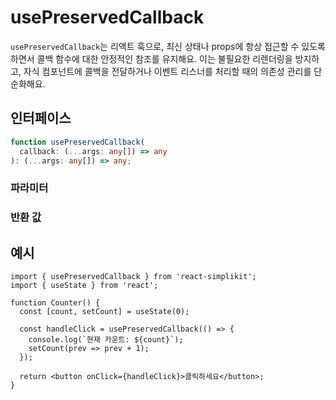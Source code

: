 # usePreservedCallback

`usePreservedCallback`는 리액트 훅으로, 최신 상태나 props에 항상 접근할 수 있도록 하면서 콜백 함수에 대한 안정적인 참조를 유지해요. 이는 불필요한 리렌더링을 방지하고, 자식 컴포넌트에 콜백을 전달하거나 이벤트 리스너를 처리할 때의 의존성 관리를 단순화해요.

## 인터페이스

```ts
function usePreservedCallback(
  callback: (...args: any[]) => any
): (...args: any[]) => any;
```

### 파라미터

<Interface
  required
  name="callback"
  type="(...args: any[]) => any"
  description="유지할 함수예요. 컴포넌트가 리렌더링될 때도 항상 최신 상태나 props를 참조해요."
/>

### 반환 값

<Interface
  name=""
  type="(...args: any[]) => any"
  description="입력 콜백과 동일한 시그니처를 가지는 함수예요. 반환된 함수는 최신 상태나 props에 접근하면서 안정적인 참조를 유지해요."
/>

## 예시

```tsx
import { usePreservedCallback } from 'react-simplikit';
import { useState } from 'react';

function Counter() {
  const [count, setCount] = useState(0);

  const handleClick = usePreservedCallback(() => {
    console.log(`현재 카운트: ${count}`);
    setCount(prev => prev + 1);
  });

  return <button onClick={handleClick}>클릭하세요</button>;
}
```
